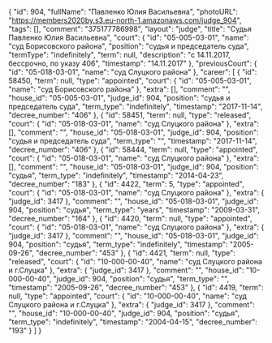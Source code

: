 {
    "id": 904,
    "fullName": "Павленко Юлия Васильевна",
    "photoURL": "https://members2020by.s3.eu-north-1.amazonaws.com/judge_904",
    "tags": [],
    "comment": "375177786998",
    "layout": "judge",
    "title": "Судья Павленко Юлия Васильевна",
    "court": {
        "id": "05-005-03-01",
        "name": "суд Борисовского района",
        "position": "судья и председатель суда",
        "termType": "indefinitely",
        "term": null,
        "description": "c 14.11.2017, бессрочно, по указу 406",
        "timestamp": "14.11.2017"
    },
    "previousCourt": {
        "id": "05-018-03-01",
        "name": "суд Слуцкого района"
    },
    "career": [
        {
            "id": 58450,
            "term": null,
            "type": "appointed",
            "court": {
                "id": "05-005-03-01",
                "name": "суд Борисовского района"
            },
            "extra": [],
            "comment": "",
            "house_id": "05-005-03-01",
            "judge_id": 904,
            "position": "судья и председатель суда",
            "term_type": "indefinitely",
            "timestamp": "2017-11-14",
            "decree_number": "406"
        },
        {
            "id": 58451,
            "term": null,
            "type": "released",
            "court": {
                "id": "05-018-03-01",
                "name": "суд Слуцкого района"
            },
            "extra": [],
            "comment": "",
            "house_id": "05-018-03-01",
            "judge_id": 904,
            "position": "судья и председатель суда",
            "term_type": "",
            "timestamp": "2017-11-14",
            "decree_number": "406"
        },
        {
            "id": 58444,
            "term": null,
            "type": "appointed",
            "court": {
                "id": "05-018-03-01",
                "name": "суд Слуцкого района"
            },
            "extra": [],
            "comment": "",
            "house_id": "05-018-03-01",
            "judge_id": 904,
            "position": "судья",
            "term_type": "indefinitely",
            "timestamp": "2014-04-23",
            "decree_number": "183"
        },
        {
            "id": 4422,
            "term": 5,
            "type": "appointed",
            "court": {
                "id": "05-018-03-01",
                "name": "суд Слуцкого района"
            },
            "extra": {
                "judge_id": 3417
            },
            "comment": "",
            "house_id": "05-018-03-01",
            "judge_id": 904,
            "position": "судья",
            "term_type": "years",
            "timestamp": "2009-03-31",
            "decree_number": "164"
        },
        {
            "id": 4420,
            "term": null,
            "type": "appointed",
            "court": {
                "id": "05-018-03-01",
                "name": "суд Слуцкого района"
            },
            "extra": {
                "judge_id": 3417
            },
            "comment": "",
            "house_id": "05-018-03-01",
            "judge_id": 904,
            "position": "судья",
            "term_type": "indefinitely",
            "timestamp": "2005-09-26",
            "decree_number": "453"
        },
        {
            "id": 4421,
            "term": null,
            "type": "released",
            "court": {
                "id": "10-000-00-40",
                "name": "суд Слуцкого района и г.Слуцка"
            },
            "extra": {
                "judge_id": 3417
            },
            "comment": "",
            "house_id": "10-000-00-40",
            "judge_id": 904,
            "position": "судья",
            "term_type": "",
            "timestamp": "2005-09-26",
            "decree_number": "453"
        },
        {
            "id": 4419,
            "term": null,
            "type": "appointed",
            "court": {
                "id": "10-000-00-40",
                "name": "суд Слуцкого района и г.Слуцка"
            },
            "extra": {
                "judge_id": 3417
            },
            "comment": "",
            "house_id": "10-000-00-40",
            "judge_id": 904,
            "position": "судья",
            "term_type": "indefinitely",
            "timestamp": "2004-04-15",
            "decree_number": "193"
        }
    ]
}